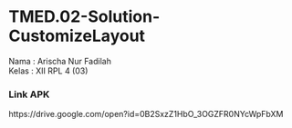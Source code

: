 # TMED.02-Solution-CustomizeLayout

Nama : Arischa Nur Fadilah<BR>
Kelas : XII RPL 4 (03)<BR>

<H3>Link APK</H3>
https://drive.google.com/open?id=0B2SxzZ1HbO_3OGZFR0NYcWpFbXM
